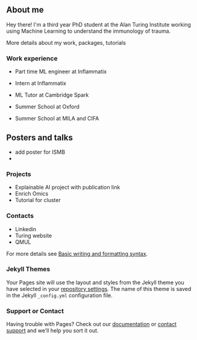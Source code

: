 ## About me

Hey there! I'm a third year PhD student at the Alan Turing Institute working using Machine Learning to understand the immunology of trauma.

More details about my work, packages, tutorials


### Work experience

- Part time ML engineer at Inflammatix
- Intern at Inflammatix
- ML Tutor at Cambridge Spark

- Summer School at Oxford
- Summer School at MILA and CIFA

## Posters and talks
- add poster for ISMB
- 


### Projects

- Explainable AI project with publication link
- Enrich Omics
- Tutorial for cluster


### Contacts

- Linkedin
- Turing website
- QMUL

For more details see [Basic writing and formatting syntax](https://docs.github.com/en/github/writing-on-github/getting-started-with-writing-and-formatting-on-github/basic-writing-and-formatting-syntax).

### Jekyll Themes

Your Pages site will use the layout and styles from the Jekyll theme you have selected in your [repository settings](https://github.com/saramasarone/saramasarone.github.io/settings/pages). The name of this theme is saved in the Jekyll `_config.yml` configuration file.

### Support or Contact

Having trouble with Pages? Check out our [documentation](https://docs.github.com/categories/github-pages-basics/) or [contact support](https://support.github.com/contact) and we’ll help you sort it out.
